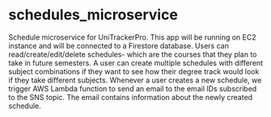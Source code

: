 # schedules_microservice
Schedule microservice for UniTrackerPro.
This app will be running on EC2 instance and will be connected to a Firestore database.
Users can read/create/edit/delete schedules- which are the courses that they plan to take in future semesters. 
A user can create multiple schedules with different subject combinations if they want to see how their degree track would look if they take different subjects.
Whenever a user creates a new schedule, we trigger AWS Lambda function to send an email to the email IDs subscribed to the SNS topic. 
The email contains information about the newly created schedule.
